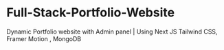 # Full-Stack-Portfolio-Website
 Dynamic Portfolio website with Admin panel | Using Next JS Tailwind CSS, Framer Motion , MongoDB
